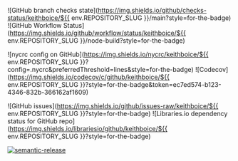 ![GitHub branch checks state](https://img.shields.io/github/checks-status/keithboice/${{ env.REPOSITORY_SLUG }}/main?style=for-the-badge) ![GitHub Workflow Status](https://img.shields.io/github/workflow/status/keithboice/${{ env.REPOSITORY_SLUG }}/node-build?style=for-the-badge)

![nycrc config on GitHub](https://img.shields.io/nycrc/keithboice/${{ env.REPOSITORY_SLUG }}?config=.nycrc&preferredThreshold=lines&style=for-the-badge)  ![Codecov](https://img.shields.io/codecov/c/github/keithboice/${{ env.REPOSITORY_SLUG }}?style=for-the-badge&token=ec7ed574-b123-4346-832b-366162af1609)

![GitHub issues](https://img.shields.io/github/issues-raw/keithboice/${{ env.REPOSITORY_SLUG }}?style=for-the-badge)  ![Libraries.io dependency status for GitHub repo](https://img.shields.io/librariesio/github/keithboice/${{ env.REPOSITORY_SLUG }}?style=for-the-badge)

[![semantic-release](https://img.shields.io/badge/%20%20%F0%9F%93%A6%F0%9F%9A%80-semantic--release-e10079.svg)](https://github.com/semantic-release/semantic-release)